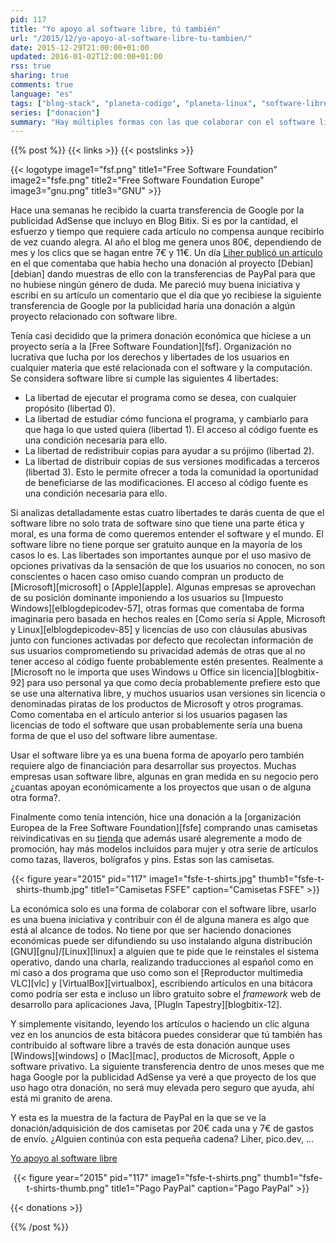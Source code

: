 ```yaml
---
pid: 117
title: "Yo apoyo al software libre, tú también"
url: "/2015/12/yo-apoyo-al-software-libre-tu-tambien/"
date: 2015-12-29T21:00:00+01:00
updated: 2016-01-02T12:00:00+01:00
rss: true
sharing: true
comments: true
language: "es"
tags: ["blog-stack", "planeta-codigo", "planeta-linux", "software-libre"]
series: ["donacion"]
summary: "Hay múltiples formas con las que colaborar con el software libre, una muy importante es usándolo y al final de cierto tiempo uno se plantea de colaborar de otras formas para devolver un poquito de todo lo que nos ha ofrecido. Así pues, podemos colaborar realizando o mejorando la traducción de algún programa que usemos, promocionándolo entre nuestros conocidos o escribiendo en un blog sobre él, enviando informes de error o si tenemos los conocimientos aportando código para corregir algún error o añadiéndole alguna funcionalidad, depende de tiempo y conocimiento que tengamos también. Otra forma es realizando alguna donación económica aunque sea una pequeña cantidad a algún proyecto o software que nos resulte de interés. Después de recibir el ingreso de AdSense por la publicidad de esta bitácora este es mi caso."
---
```


{{% post %}}
{{< links >}}
{{< postslinks >}}

{{< logotype image1="fsf.png" title1="Free Software Foundation" image2="fsfe.png" title2="Free Software Foundation Europe" image3="gnu.png" title3="GNU" >}}

Hace una semanas he recibido la cuarta transferencia de Google por la publicidad AdSense que incluyo en Blog Bitix. Si es por la cantidad, el esfuerzo y tiempo que requiere cada artículo no compensa aunque recibirlo de vez cuando alegra. Al año el blog me genera unos 80€, dependiendo de mes y los clics que se hagan entre 7€ y 11€. Un día [Liher publicó un artículo](http://elblogdeliher.com/lo-prometido-es-deuda-y-a-mi-no-me-gusta-ser-deudor-d/) en el que comentaba que había hecho una donación al proyecto [Debian][debian] dando muestras de ello con la transferencias de PayPal para que no hubiese ningún género de duda. Me pareció muy buena iniciativa y escribí en su artículo un comentario que el día que yo recibiese la siguiente transferencia de Google por la publicidad haría una donación a algún proyecto relacionado con software libre.

Tenía casi decidido que la primera donación económica que hiciese a un proyecto sería a la [Free Software Foundation][fsf]. Organización no lucrativa que lucha por los derechos y libertades de los usuarios en cualquier materia que esté relacionada con el software y la computación. Se considera software libre si cumple las siguientes 4 libertades:

* La libertad de ejecutar el programa como se desea, con cualquier propósito (libertad 0).
* La libertad de estudiar cómo funciona el programa, y cambiarlo para que haga lo que usted quiera (libertad 1). El acceso al código fuente es una condición necesaria para ello.
* La libertad de redistribuir copias para ayudar a su prójimo (libertad 2).
* La libertad de distribuir copias de sus versiones modificadas a terceros (libertad 3). Esto le permite ofrecer a toda la comunidad la oportunidad de beneficiarse de las modificaciones. El acceso al código fuente es una condición necesaria para ello.

Si analizas detalladamente estas cuatro libertades te darás cuenta de que el software libre no solo trata de software sino que tiene una parte ética y moral, es una forma de como queremos entender el software y el mundo. El software libre no tiene porque ser gratuito aunque en la mayoría de los casos lo es. Las libertades son importantes aunque por el uso masivo de opciones privativas da la sensación de que los usuarios no conocen, no son conscientes o hacen caso omiso cuando compran un producto de [Microsoft][microsoft] o [Apple][apple]. Algunas empresas se aprovechan de su posición dominante imponiendo a los usuarios su [Impuesto Windows][elblogdepicodev-57], otras formas que comentaba de forma imaginaria pero basada en hechos reales en [Como sería si Apple, Microsoft y Linux][elblogdepicodev-85] y licencias de uso con cláusulas abusivas junto con funciones activadas por defecto que recolectan información de sus usuarios comprometiendo su privacidad además de otras que al no tener acceso al código fuente probablemente estén presentes. Realmente a [Microsoft no le importa que uses Windows u Office sin licencia][blogbitix-92] para uso personal ya que como decía probablemente prefiere esto que se use una alternativa libre, y muchos usuarios usan versiones sin licencia o denominadas piratas de los productos de Microsoft y otros programas. Como comentaba en el artículo anterior si los usuarios pagasen las licencias de todo el software que usan probablemente sería una buena forma de que el uso del software libre aumentase.

Usar el software libre ya es una buena forma de apoyarlo pero también requiere algo de financiación para desarrollar sus proyectos. Muchas empresas usan software libre, algunas en gran medida en su negocio pero ¿cuantas apoyan económicamente a los proyectos que usan o de alguna otra forma?.

Finalmente como tenía intención, hice una donación a la [organización Europea de la Free Software Foundation][fsfe] comprando unas camisetas reivindicativas en su [tienda](https://fsfe.org/order/order.es.html) que además usaré alegremente a modo de promoción, hay más modelos incluidos para mujer y otra serie de artículos como tazas, llaveros, bolígrafos y pins. Estas son las camisetas.

<div class="media" style="text-align: center;">
    {{< figure year="2015" pid="117"
        image1="fsfe-t-shirts.jpg" thumb1="fsfe-t-shirts-thumb.jpg" title1="Camisetas FSFE"
        caption="Camisetas FSFE" >}}
</div>

La económica solo es una forma de colaborar con el software libre, usarlo es una buena iniciativa y contribuir con él de alguna manera es algo que está al alcance de todos. No tiene por que ser haciendo donaciones económicas puede ser difundiendo su uso instalando alguna distribución [GNU][gnu]/[Linux][linux] a alguien que te pide que le reinstales el sistema operativo, dando una charla, realizando traducciones al español como en mi caso a dos programa que uso como son el [Reproductor multimedia VLC][vlc] y [VirtualBox][virtualbox], escribiendo artículos en una bitácora como podría ser esta e incluso un libro gratuito sobre el _framework_ web de desarrollo para aplicaciones Java, [PlugIn Tapestry][blogbitix-12].

Y simplemente visitando, leyendo los artículos o haciendo un clic alguna vez en los anuncios de esta bitácora puedes considerar que tú también has contribuido al software libre a través de esta donación aunque uses [Windows][windows] o [Mac][mac], productos de Microsoft, Apple o software privativo. La siguiente transferencia dentro de unos meses que me haga Google por la publicidad AdSense ya veré a que proyecto de los que uso hago otra donación, no será muy elevada pero seguro que ayuda, ahí está mi granito de arena.

Y esta es la muestra de la factura de PayPal en la que se ve la donación/adquisición de dos camisetas por 20€ cada una y 7€ de gastos de envío. ¿Alguien continúa con esta pequeña cadena? Liher, pico.dev, ...

[Yo apoyo al software libre](http://www.gnu.org/)

<div class="media" style="text-align: center;">
    {{< figure year="2015" pid="117"
        image1="fsfe-t-shirts.png" thumb1="fsfe-t-shirts-thumb.png" title1="Pago PayPal"
        caption="Pago PayPal" >}}
</div>

{{< donations >}}

{{% /post %}}
